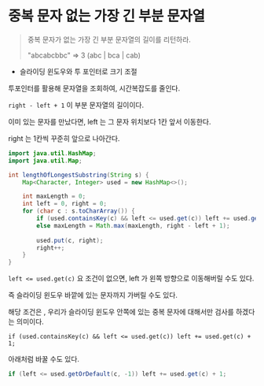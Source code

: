 # 중복 문자 없는 가장 긴 부분 문자열

> 중복 문자가 없는 가장 긴 부분 문자열의 길이를 리턴하라.
> 
> "abcabcbbc" => 3 (abc | bca | cab)

* 슬라이딩 윈도우와 투 포인터로 크기 조절

투포인터를 활용해 문자열을 조회하여, 시간복잡도를 줄인다.

`right - left + 1` 이 부분 문자열의 길이이다.

이미 있는 문자를 만났다면, left 는 그 문자 위치보다 1칸 앞서 이동한다.

right 는 1칸씩 꾸준히 앞으로 나아간다.

```java
import java.util.HashMap;
import java.util.Map;

int lengthOfLongestSubstring(String s) {
    Map<Character, Integer> used = new HashMap<>();

    int maxLength = 0;
    int left = 0, right = 0;
    for (char c : s.toCharArray()) {
        if (used.containsKey(c) && left <= used.get(c)) left += used.get(c) + 1;
        else maxLength = Math.max(maxLength, right - left + 1);
        
        used.put(c, right);
        right++;
    }
}
```

`left <= used.get(c)` 요 조건이 없으면, left 가 왼쪽 방향으로 이동해버릴 수도 있다.

즉 슬라이딩 윈도우 바깥에 있는 문자까지 가버릴 수도 있다.

해당 조건은 , 우리가 슬라이딩 윈도우 안쪽에 있는 중복 문자에 대해서만 검사를 하겠다는 의미이다.


`if (used.containsKey(c) && left <= used.get(c)) left += used.get(c) + 1;`

아래처럼 바꿀 수도 있다.

```java
if (left <= used.getOrDefault(c, -1)) left += used.get(c) + 1;
```
